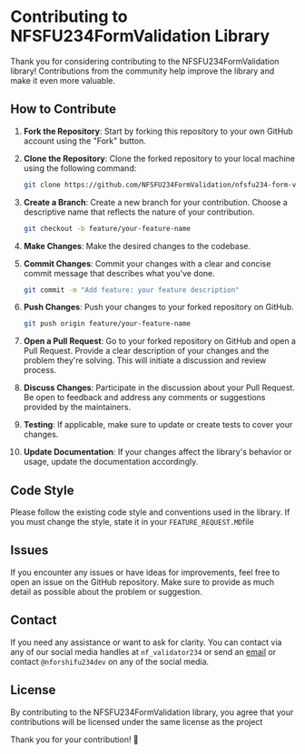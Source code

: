 # Contributing to NFSFU234FormValidation Library

Thank you for considering contributing to the NFSFU234FormValidation library! Contributions from the community help improve the library and make it even more valuable.

## How to Contribute

1. **Fork the Repository**: Start by forking this repository to your own GitHub account using the "Fork" button.

2. **Clone the Repository**: Clone the forked repository to your local machine using the following command:

   ```sh
   git clone https://github.com/NFSFU234FormValidation/nfsfu234-form-validation.git
   ```

3. **Create a Branch**: Create a new branch for your contribution. Choose a descriptive name that reflects the nature of your contribution.

   ```sh
   git checkout -b feature/your-feature-name
   ```

4. **Make Changes**: Make the desired changes to the codebase.

5. **Commit Changes**: Commit your changes with a clear and concise commit message that describes what you've done.

   ```sh
   git commit -m "Add feature: your feature description"
   ```

6. **Push Changes**: Push your changes to your forked repository on GitHub.

   ```sh
   git push origin feature/your-feature-name
   ```

7. **Open a Pull Request**: Go to your forked repository on GitHub and open a Pull Request. Provide a clear description of your changes and the problem they're solving. This will initiate a discussion and review process.

8. **Discuss Changes**: Participate in the discussion about your Pull Request. Be open to feedback and address any comments or suggestions provided by the maintainers.

9. **Testing**: If applicable, make sure to update or create tests to cover your changes.

10. **Update Documentation**: If your changes affect the library's behavior or usage, update the documentation accordingly.

## Code Style

Please follow the existing code style and conventions used in the library. If you must change the style, state it in your `FEATURE_REQUEST.MD`file

## Issues

If you encounter any issues or have ideas for improvements, feel free to open an issue on the GitHub repository. Make sure to provide as much detail as possible about the problem or suggestion.

## Contact
If you need any assistance or want to ask for clarity. You can contact via any of our social media handles at `nf_validator234` or send an <a href="mailto:nf.validator234@gmail.com">email</a> or contact `@nforshifu234dev` on any of the social media.

## License

By contributing to the NFSFU234FormValidation library, you agree that your contributions will be licensed under the same license as the project 

Thank you for your contribution! 🙌

